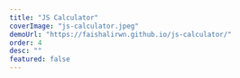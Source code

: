 ```yaml
---
title: "JS Calculator"
coverImage: "js-calculator.jpeg"
demoUrl: "https://faishalirwn.github.io/js-calculator/"
order: 4
desc: ""
featured: false
---
```


